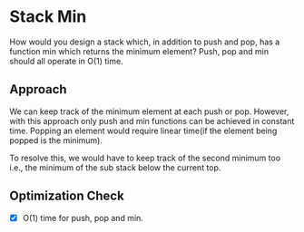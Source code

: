 # Stack Min
How would you design a stack which, in addition to push and pop, has a function min which returns the minimum element? Push, pop and min should all operate in O(1) time.

## Approach
We can keep track of the minimum element at each push or pop. However, with this approach only push and min functions can be achieved in constant time. Popping an element would require linear time(if the element being popped is the minimum).

To resolve this, we would have to keep track of the second minimum too i.e., the minimum of the sub stack below the current top.

## Optimization Check
- [x] O(1) time for push, pop and min.
